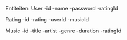 
Entiteiten:
User
-id
-name
-password
-ratingId

Rating
-id
-rating
-userId
-musicId

Music
-id
-title
-artist
-genre
-duration
-ratingId
